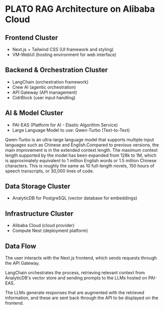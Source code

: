 # PLATO RAG Architecture on Alibaba Cloud

## Frontend Cluster
- Next.js + Tailwind CSS (UI framework and styling)
- VM-WebUI (hosting environment for web interface)

## Backend & Orchestration Cluster
- LangChain (orchestration framework)
- Crew AI (agentic orchestration)
- API Gateway (API management)
- CidrBlock (user input handling)

## AI & Model Cluster
- PAI-EAS (Platform for AI - Elastic Algorithm Service)
- Large Language Model to use: Qwen-Turbo (Text-to-Text)

Qwen-Turbo is an ultra-large language model that supports multiple input languages such as Chinese and English.Compared to previous versions, the main improvement is in the extended context length. The maximum context length supported by the model has been expanded from 128k to 1M, which is approximately equivalent to 1 million English words or 1.5 million Chinese characters. This is roughly the same as 10 full-length novels, 150 hours of speech transcripts, or 30,000 lines of code.


## Data Storage Cluster
- AnalyticDB for PostgreSQL (vector database for embeddings)

## Infrastructure Cluster
- Alibaba Cloud (cloud provider)
- Compute Nest (deployment platform)

## Data Flow
The user interacts with the Next.js frontend, which sends requests through the API Gateway. 

LangChain orchestrates the process, retrieving relevant context from AnalyticDB's vector store and sending prompts to the LLMs hosted on PAI-EAS. 

The LLMs generate responses that are augmented with the retrieved information, and these are sent back through the API to be displayed on the frontend.
